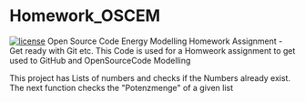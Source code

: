 # Homework_OSCEM
[![license](https://img.shields.io/badge/license-Apache%202.0-black)](https://github.com/LTK4MI/Homework_OSCEM/blob/main/LICENSE)
Open Source Code Energy Modelling Homework Assignment - Get ready with Git etc.
This Code is used for a Homweork assignment to get used to GitHub and OpenSourceCode Modelling 

This project has Lists of numbers and checks if the Numbers already exist.
The next function checks the "Potenzmenge" of a given list
